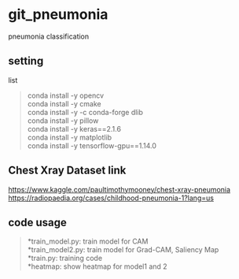 # git_pneumonia
 pneumonia classification

setting
-------
list   
>conda install -y opencv   
>conda install -y cmake   
>conda install -y -c conda-forge dlib   
>conda install -y pillow   
>conda install -y keras==2.1.6   
>conda install -y matplotlib   
>conda install -y tensorflow-gpu==1.14.0   

Chest Xray Dataset link
-----------------------
<https://www.kaggle.com/paultimothymooney/chest-xray-pneumonia>   
<https://radiopaedia.org/cases/childhood-pneumonia-1?lang=us>


code usage
----------
>*train_model.py: train model for CAM   
>*train_model2.py: train model for Grad-CAM, Saliency Map   
>*train.py: training code   
>*heatmap: show heatmap for model1 and 2   
